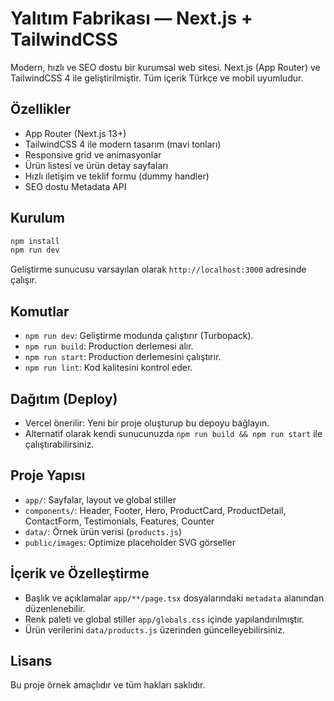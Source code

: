 # Yalıtım Fabrikası — Next.js + TailwindCSS

Modern, hızlı ve SEO dostu bir kurumsal web sitesi. Next.js (App Router) ve TailwindCSS 4 ile geliştirilmiştir. Tüm içerik Türkçe ve mobil uyumludur.

## Özellikler
- App Router (Next.js 13+)
- TailwindCSS 4 ile modern tasarım (mavi tonları)
- Responsive grid ve animasyonlar
- Ürün listesi ve ürün detay sayfaları
- Hızlı iletişim ve teklif formu (dummy handler)
- SEO dostu Metadata API

## Kurulum
```bash
npm install
npm run dev
```

Geliştirme sunucusu varsayılan olarak `http://localhost:3000` adresinde çalışır.

## Komutlar
- `npm run dev`: Geliştirme modunda çalıştırır (Turbopack).
- `npm run build`: Production derlemesi alır.
- `npm run start`: Production derlemesini çalıştırır.
- `npm run lint`: Kod kalitesini kontrol eder.

## Dağıtım (Deploy)
- Vercel önerilir: Yeni bir proje oluşturup bu depoyu bağlayın.
- Alternatif olarak kendi sunucunuzda `npm run build && npm run start` ile çalıştırabilirsiniz.

## Proje Yapısı
- `app/`: Sayfalar, layout ve global stiller
- `components/`: Header, Footer, Hero, ProductCard, ProductDetail, ContactForm, Testimonials, Features, Counter
- `data/`: Örnek ürün verisi (`products.js`)
- `public/images`: Optimize placeholder SVG görseller

## İçerik ve Özelleştirme
- Başlık ve açıklamalar `app/**/page.tsx` dosyalarındaki `metadata` alanından düzenlenebilir.
- Renk paleti ve global stiller `app/globals.css` içinde yapılandırılmıştır.
- Ürün verilerini `data/products.js` üzerinden güncelleyebilirsiniz.

## Lisans
Bu proje örnek amaçlıdır ve tüm hakları saklıdır.
